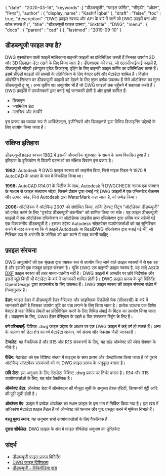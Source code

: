 {
  "date" : "2020-03-16",
  "keywords" :[ "डीडब्ल्यूजी", "फाइल फॉर्मेट", "सीएडी", "ओपन", "क्रिएट"],
  "author" : {
    "display_name" : "Kashif Iqbal"
},
  "draft" : "false",
  "toc" : true,
  "description" :"DWG फ़ाइल स्वरूप और API के बारे में जानें जो DWG फ़ाइलें बना और खोल सकते हैं।",
  "title" :"डीडब्ल्यूजी फ़ाइल प्रारूप",
  "linktitle" : "DWG",
  "menu" : {
    "docs" : {
      "parent" : "cad"
}
},
  "lastmod" : "2019-09-10"
}

## डीडब्ल्यूजी फाइल क्या है?

DWG एक्सटेंशन वाली फाइलें मालिकाना बाइनरी फाइलों का प्रतिनिधित्व करती हैं जिनका उपयोग 2D और 3D डिज़ाइन डेटा रखने के लिए किया जाता है। डीएक्सएफ की तरह, जो एएससीआईआई फाइलें हैं, डीडब्ल्यूजी सीएडी (कंप्यूटर एडेड डिजाइन) ड्रॉइंग के लिए बाइनरी फाइल फॉर्मेट का प्रतिनिधित्व करते हैं। इसमें सीएडी फाइलों की सामग्री के प्रतिनिधित्व के लिए वेक्टर छवि और मेटाडेटा शामिल है। विंडोज ऑपरेटिंग सिस्टम पर डीडब्ल्यूजी फाइलों को देखने के लिए मुफ्त दर्शक उपलब्ध हैं जैसे ऑटोडेस्क का मुफ्त डीडब्ल्यूजी ट्रू व्यू। अन्य तृतीय पक्ष अनुप्रयोग भी हैं जो DWG फ़ाइलों तक पहुँचने में सहायता करते हैं। DWG फ़ाइलों में उपयोगकर्ता द्वारा बनाई गई जानकारी होती है और इसमें शामिल हैं:

* डिजाइन
* ज्यामितीय डेटा
* मानचित्र और तस्वीरें

इस प्रारूप का व्यापक रूप से आर्किटेक्ट्स, इंजीनियरों और डिजाइनरों द्वारा विभिन्न डिजाइनिंग उद्देश्यों के लिए उपयोग किया जाता है।

## संक्षिप्त इतिहास ##

डीडब्ल्यूजी फ़ाइल स्वरूप 1982 में इसकी औपचारिक शुरुआत के समय के साथ विकसित हुआ है। इतिहास के दृष्टिकोण से पिछली घटनाओं का संक्षिप्त विवरण इस प्रकार है।

**1982:** Autodesk ने DWG फ़ाइल स्वरूप को लाइसेंस दिया, जिसे माइक रिडल ने 1970 में AutoCAD के आधार के रूप में विकसित किया था।

**1998:** AutoCAD R14.01 के रिलीज के साथ, Autodesk ने DWGCHECK नामक एक फ़ंक्शन के माध्यम से फ़ाइल सत्यापन जोड़ा, जिसने प्रोग्राम द्वारा बनाई गई DWG फ़ाइलों में एक एन्क्रिप्टेड चेकसम और उत्पाद कोड, जिसे Autodesk द्वारा WaterMark कहा जाता है, को एम्बेड किया।

**2006:** ऑटोडेस्क ने ऑटोकैड 2007 को संशोधित किया, ताकि टेक्स्ट स्ट्रिंग "ऑटोडेस्क डीडब्ल्यूजी" को एम्बेड करने के लिए "ट्रस्टेड डीडब्ल्यूजी तकनीक" को शामिल किया जा सके। यह फाइल डीडब्ल्यूजी फाइलों में एक ऑटोडेस्क एप्लिकेशन या ऑटोडेस्क लाइसेंस प्राप्त एप्लिकेशन द्वारा अंतिम बार सहेजी गई एक विश्वसनीय डीडब्ल्यूजी है। इसका उद्देश्य Autodesk सॉफ़्टवेयर उपयोगकर्ताओं को यह सुनिश्चित करने में मदद करना था कि ये फ़ाइलें Autodesk या RealDWG एप्लिकेशन द्वारा बनाई गई थीं, जो निश्चित रूप से असंगति के जोखिम को कम करने में मदद करनी चाहिए।

## फ़ाइल संरचना ##

DWG अनुप्रयोगों की एक श्रृंखला द्वारा व्यापक रूप से उपयोग किए जाने वाले फ़ाइल स्वरूपों में से एक रहा है और इसकी एक मजबूत फ़ाइल संरचना है। चूंकि DWG एक बाइनरी फ़ाइल स्वरूप है, यह सादे ASCII [DXF](/hi/cad/dxf/) फ़ाइल स्वरूप की तरह मानव-पठनीय नहीं है। DWG फ़ाइलों में आमतौर पर छवि निर्देशांक और इससे जुड़े किसी भी मेटाडेटा के बारे में जानकारी शामिल होती है। DWG फ़ाइल प्रारूप के पूर्ण [विनिर्देश](https://www.opendesign.com/files/guestdownloads/OpenDesign_Specification_for_.dwg_files.pdf) OpenDesign द्वारा डाउनलोड के लिए उपलब्ध हैं। DWG फ़ाइल स्वरूप की फ़ाइल संरचना संक्षेप में निम्नानुसार है।

**हेडर**: फाइल हेडर में डीडब्ल्यूजी हैडर वैरिएबल और साइक्लिक रिडंडेंसी चेक (सीआरसी) के बारे में जानकारी होती है जिसका उपयोग त्रुटि का पता लगाने के लिए किया जाता है। प्रत्येक उपधारा एक विशेष वेक्टर है जहां विभिन्न लेबलों का प्रतिनिधित्व करने के लिए विभिन्न लंबाई के बिट्स का उपयोग किया जाता है। उदाहरण के लिए, DWG हैडर वैरिएबल के पहले 6 बिट संस्करण स्ट्रिंग के लिए हैं।

**वर्ग परिभाषाएँ:** विशिष्ट .dwg फ़ाइल उद्देश्य के आधार पर एक DWG फ़ाइल में कई वर्ग हो सकते हैं। अन्य के अलावा वर्ग डेटा क्षेत्र का वर्ग मेटाडेटा आकार, वर्ग संख्या और चेकसम जैसी जानकारी।

**टेम्पलेट**: यह वैकल्पिक है और R15 और R15 संस्करणों के लिए, यह खंड ऑब्जेक्ट फ्री स्पेस सेक्शन के नीचे है।

**पैडिंग**: मेटाडेटा को एक विशिष्ट संख्या में बाइट्स के साथ प्रत्यय और पोस्टफ़िक्स किया जाता है जो पुराने ऑटोकैड सॉफ़्टवेयर संस्करणों को नए DWG फ़ाइल प्रारूप के अनुकूल बनाता है।

**छवि डेटा**: इस अनुभाग के लिए मेटाडेटा विशिष्ट .dwg प्रकार पर निर्भर करता है। R14 और R15 उपयोगकर्ताओं के लिए, यह खंड वैकल्पिक है।

**ऑब्जेक्ट डेटा**: ऑब्जेक्ट डेटा में ऑब्जेक्ट्स की मौजूदा सूची के अनुरूप टेबल एंटिटी, डिक्शनरी एंट्री आदि की पूरी सूची होती है।

**ऑब्जेक्ट मैप**: फ़ाइल में प्रत्येक ऑब्जेक्ट का स्थान फ़ाइल के इस भाग में निर्दिष्ट किया गया है। इस खंड में अधिकांश मेटाडेटा फ़ाइल हैंडल हैं जो ऑब्जेक्ट की पहचान और पुन: प्रस्तुत करने में भूमिका निभाते हैं।

**वस्तु मुक्त स्थान**: यह अनुभाग सभी उपयोगकर्ताओं के लिए वैकल्पिक है

**दूसरा शीर्षलेख**: DWG फ़ाइल के अंत में फ़ाइल शीर्षलेख अनुभाग का डुप्लिकेट

## संदर्भ ##

* [डीडब्ल्यूजी फ़ाइल प्रारूप विनिर्देश](https://www.opendesign.com/files/guestdownloads/OpenDesign_Specification_for_.dwg_files.pdf)
* [DWG फ़ाइल विशिष्टता](https://www.scan2cad.com/blog/dwg/file-spec/)
* [डीडब्ल्यूजी - विकिपीडिया द्वारा](https://en.wikipedia.org/wiki/.dwg)

